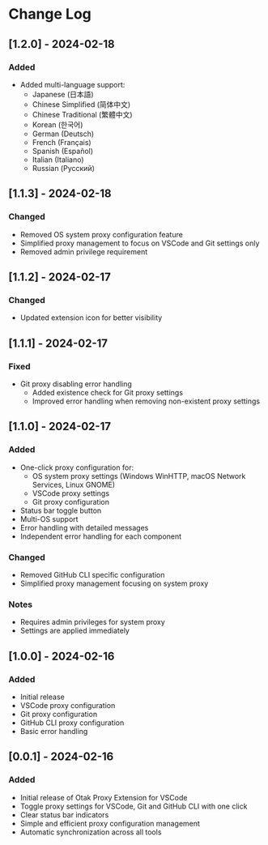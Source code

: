 # Change Log

## [1.2.0] - 2024-02-18

### Added
- Added multi-language support:
  - Japanese (日本語)
  - Chinese Simplified (简体中文)
  - Chinese Traditional (繁體中文)
  - Korean (한국어)
  - German (Deutsch)
  - French (Français)
  - Spanish (Español)
  - Italian (Italiano)
  - Russian (Русский)

## [1.1.3] - 2024-02-18

### Changed
- Removed OS system proxy configuration feature
- Simplified proxy management to focus on VSCode and Git settings only
- Removed admin privilege requirement

## [1.1.2] - 2024-02-17

### Changed
- Updated extension icon for better visibility

## [1.1.1] - 2024-02-17

### Fixed
- Git proxy disabling error handling
  - Added existence check for Git proxy settings
  - Improved error handling when removing non-existent proxy settings

## [1.1.0] - 2024-02-17

### Added
- One-click proxy configuration for:
  - OS system proxy settings (Windows WinHTTP, macOS Network Services, Linux GNOME)
  - VSCode proxy settings
  - Git proxy configuration
- Status bar toggle button
- Multi-OS support
- Error handling with detailed messages
- Independent error handling for each component

### Changed
- Removed GitHub CLI specific configuration
- Simplified proxy management focusing on system proxy

### Notes
- Requires admin privileges for system proxy
- Settings are applied immediately

## [1.0.0] - 2024-02-16

### Added
- Initial release
- VSCode proxy configuration
- Git proxy configuration
- GitHub CLI proxy configuration
- Basic error handling

## [0.0.1] - 2024-02-16

### Added
- Initial release of Otak Proxy Extension for VSCode
- Toggle proxy settings for VSCode, Git and GitHub CLI with one click
- Clear status bar indicators
- Simple and efficient proxy configuration management
- Automatic synchronization across all tools